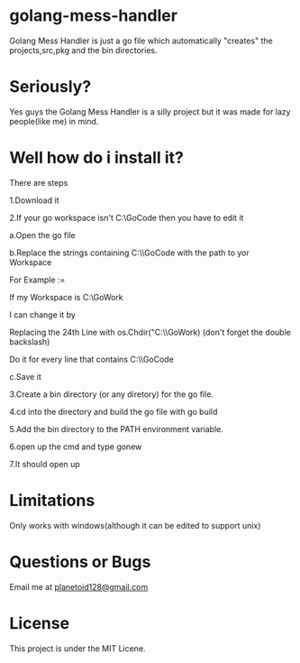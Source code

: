 # golang-mess-handler
Golang Mess Handler is just a go file which automatically "creates" the projects,src,pkg and the bin directories.

# Seriously?
Yes guys the Golang Mess Handler is a silly project but it was made for lazy people(like me) in mind.
# Well how do i install it?
There are steps 

1.Download it

2.If your go workspace isn't C:\GoCode then you have to edit it 

a.Open the go file

b.Replace the strings containing C:\\\GoCode with the path to yor Workspace

For Example :=

If my Workspace is C:\GoWork

I can change it by

Replacing the 24th Line with os.Chdir("C:\\\GoWork)
(don't forget the double backslash)

Do it for every line that contains C:\\\GoCode

c.Save it 

3.Create a bin directory (or any diretory) for the go file.

4.cd into the directory and build the go file with go build

5.Add the bin directory to the PATH environment variable.

6.open up the cmd and type gonew

7.It should open up

# Limitations
Only works with windows(although it can be edited to support unix)

# Questions or Bugs

Email me at planetoid128@gmail.com

# License
This project is under the MIT Licene.
